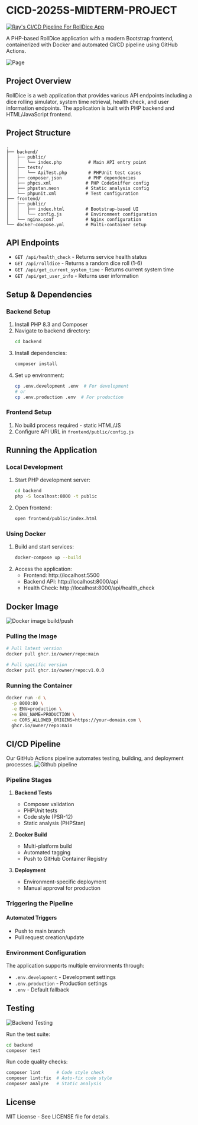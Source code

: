 # CICD-2025S-MIDTERM-PROJECT

[![Ray's CI/CD Pipeline For RollDice App](https://github.com/Appigle/CICD-2025S-MIDTERM-PROJECT/actions/workflows/ci.yml/badge.svg)](https://github.com/Appigle/CICD-2025S-MIDTERM-PROJECT/actions/workflows/ci.yml)

A PHP-based RollDice application with a modern Bootstrap frontend, containerized with Docker and automated CI/CD pipeline using GitHub Actions.

![Page](./screenshots/frontend_page.png)

## Project Overview

RollDice is a web application that provides various API endpoints including a dice rolling simulator, system time retrieval, health check, and user information endpoints. The application is built with PHP backend and HTML/JavaScript frontend.

## Project Structure

```
.
├── backend/
│   ├── public/
│   │   └── index.php          # Main API entry point
│   ├── tests/
│   │   └── ApiTest.php        # PHPUnit test cases
│   ├── composer.json          # PHP dependencies
│   ├── phpcs.xml             # PHP CodeSniffer config
│   ├── phpstan.neon          # Static analysis config
│   └── phpunit.xml           # Test configuration
├── frontend/
│   ├── public/
│   │   ├── index.html        # Bootstrap-based UI
│   │   └── config.js         # Environment configuration
│   └── nginx.conf            # Nginx configuration
└── docker-compose.yml        # Multi-container setup
```

## API Endpoints

- `GET /api/health_check` - Returns service health status
- `GET /api/rolldice` - Returns a random dice roll (1-6)
- `GET /api/get_current_system_time` - Returns current system time
- `GET /api/get_user_info` - Returns user information

## Setup & Dependencies

### Backend Setup

1. Install PHP 8.3 and Composer
2. Navigate to backend directory:
   ```bash
   cd backend
   ```
3. Install dependencies:
   ```bash
   composer install
   ```
4. Set up environment:
   ```bash
   cp .env.development .env  # For development
   # or
   cp .env.production .env  # For production
   ```

### Frontend Setup

1. No build process required - static HTML/JS
2. Configure API URL in `frontend/public/config.js`

## Running the Application

### Local Development

1. Start PHP development server:
   ```bash
   cd backend
   php -S localhost:8000 -t public
   ```
2. Open frontend:
   ```bash
   open frontend/public/index.html
   ```

### Using Docker

1. Build and start services:
   ```bash
   docker-compose up --build
   ```
2. Access the application:
   - Frontend: http://localhost:5500
   - Backend API: http://localhost:8000/api
   - Health Check: http://localhost:8000/api/health_check

## Docker Image

![Docker image build/push](./screenshots/docker_build_push.png)

### Pulling the Image

```bash
# Pull latest version
docker pull ghcr.io/owner/repo:main

# Pull specific version
docker pull ghcr.io/owner/repo:v1.0.0
```

### Running the Container

```bash
docker run -d \
  -p 8000:80 \
  -e ENV=production \
  -e ENV_NAME=PRODUCTION \
  -e CORS_ALLOWED_ORIGINS=https://your-domain.com \
  ghcr.io/owner/repo:main
```

## CI/CD Pipeline

Our GitHub Actions pipeline automates testing, building, and deployment processes.
![Github pipeline](./screenshots/github_pipeline_results.png)

### Pipeline Stages

1. **Backend Tests**

   - Composer validation
   - PHPUnit tests
   - Code style (PSR-12)
   - Static analysis (PHPStan)

2. **Docker Build**

   - Multi-platform build
   - Automated tagging
   - Push to GitHub Container Registry

3. **Deployment**
   - Environment-specific deployment
   - Manual approval for production

### Triggering the Pipeline

#### Automated Triggers

- Push to main branch
- Pull request creation/update

### Environment Configuration

The application supports multiple environments through:

- `.env.development` - Development settings
- `.env.production` - Production settings
- `.env` - Default fallback

## Testing

![Backend Testing](./screenshots/backend_lint_test.png)

Run the test suite:

```bash
cd backend
composer test
```

Run code quality checks:

```bash
composer lint      # Code style check
composer lint:fix  # Auto-fix code style
composer analyze   # Static analysis
```

## License

MIT License - See LICENSE file for details.
